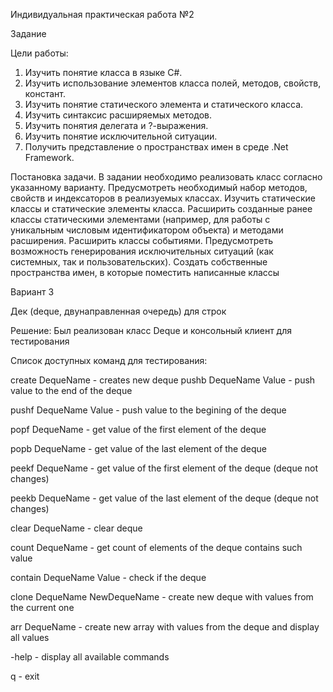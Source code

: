 Индивидуальная практическая работа №2

Задание

Цели работы:

1.	Изучить понятие класса в языке C#.
2.	Изучить использование элементов класса   полей, методов, свойств, констант.
3.	Изучить понятие статического элемента и статического класса.
4.	Изучить синтаксис расширяемых методов.
5.	Изучить понятия делегата и ?-выражения.
6.	Изучить понятие исключительной ситуации.
7.	Получить представление о пространствах имен в среде .Net Framework.

Постановка задачи. В задании необходимо реализовать класс согласно указанному варианту. Предусмотреть необходимый набор методов, свойств и индексаторов в реализуемых классах. Изучить статические классы и статические элементы класса. Расширить созданные ранее классы статическими элементами (например, для работы с уникальным числовым идентификатором объекта) и методами расширения. Расширить классы событиями. Предусмотреть возможность генерирования исключительных ситуаций (как системных, так и пользовательских). Создать собственные пространства имен, в которые поместить написанные классы

Вариант 3

Дек (deque, двунаправленная очередь) для строк



Решение:
Был реализован класс Deque  и консольный клиент для тестирования


Список доступных команд для тестирования:

create DequeName - creates new deque
pushb DequeName Value - push value to the end of the deque

pushf DequeName Value - push value to the begining of the deque

popf DequeName - get value of the first element of the deque

popb DequeName - get value of the last element of the deque

peekf DequeName - get value of the first element of the deque (deque not changes)

peekb DequeName  - get value of the last element of the deque (deque not changes)

clear DequeName - clear deque

count DequeName - get count of elements of the deque contains such value

contain DequeName Value - check if the deque

clone DequeName NewDequeName - create new deque with values from the current one

arr DequeName - create new array with values from the deque and display all values

-help - display all available commands

q - exit
